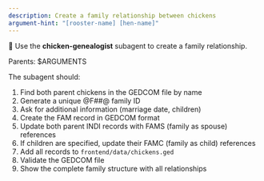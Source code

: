```yaml
---
description: Create a family relationship between chickens
argument-hint: "[rooster-name] [hen-name]"
---
```


🐔 Use the **chicken-genealogist** subagent to create a family relationship.

Parents: $ARGUMENTS

The subagent should:
1. Find both parent chickens in the GEDCOM file by name
2. Generate a unique @F##@ family ID
3. Ask for additional information (marriage date, children)
4. Create the FAM record in GEDCOM format
5. Update both parent INDI records with FAMS (family as spouse) references
6. If children are specified, update their FAMC (family as child) references
7. Add all records to `frontend/data/chickens.ged`
8. Validate the GEDCOM file
9. Show the complete family structure with all relationships
